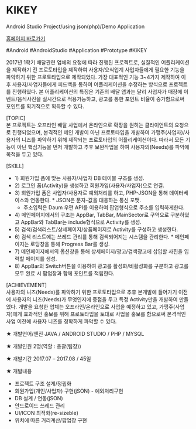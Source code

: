 # KIKEY
Android Studio Project/using json(php)/Demo Application

<a href="http://kon9383.godohosting.com/content/project/project_03.php" target="_blank">홈페이지 바로가기</a>


#Android #AndroidStudio #Application #Prototype #KiKEY

2017년 1학기 배달관련 업체의 요청에 따라 진행된 프로젝트로, 실질적인 어플리케이션을 제작하기 전 
프로토타입을 제작하여 사용자/요식업계 사업자들에게 필요한 기능을 파악하기 위한 프로토타입으로 제작되었다. 
가장 대표적인 기능 3~4가지 제작하여 이후 사용자/사업자들에게 피드백을 통하여 어플리케이션을 수정하는 방식으로 프로젝트를 진행하였다. 
본 어플리케이션의 특징은 기존의 배달 앱과는 달리 사업자가 매장에 이벤트/음식사진을 실시간으로 적용가능하고, 광고를 통한 포인트 비율이 증가함으로써 포인트를 획기적으로 획득할 수 있다.

[TOPIC]
<br>본 프로젝트는 오프라인 배달 사업에서 온라인으로 확장을 원허는 클라이언트의 요청으로 진행되었으며, 본격적인 메인 개발이 아닌 프로토타입을 개발하여 가맹주(사업자)/사용자의 니즈를 파악하기 위해 제작되는 프로토타입의 어플리케이션이다. 따라서 모든 기능이 아닌 핵심기능을 먼저 개발하고 추후 보완작업을 하여 사용자의(Needs)를 파악에 목적을 두고 있다.

[SKILL]
<ul>
<li> 1) 회원가입 폼에 맞는 사용자/사업자 DB 테이블 구조를 생성. </li>
<li> 2) 로그인 폼(Activity)을 생성하고 회원가입(사용자/사업자)으로 연결. </li>
<li> 3) 회원가입 폼은 사업자/사용자로 예외처리를 하고, PHP-JSON을 통해 데이터베이스와 연동한다.
   * JSON은 문자-값을 대응하는 통신 포맷.

   * 주소입력은 Daum 우편 API를 이용하여 팝업형식으로 주소를 입력하게한다. </li>

<li> 4) 메인페이지에서의 구조는 AppBar, TabBar, MainSector로 구역으로 구분하였고 AppBar와 TabBar는 include형식으로 Activity를 생성. </li>
<li> 5) 검색/검색리스트/상세페이지/상품페이지로 Activity를 구성하고 생성한다. </li>
<li> 6) 검색 리스트에는 쓰레드 관리를 통해 검색되어지는 시스템을 관리한다.
   * 메인페이지는 로딩창을 통해 Progress Bar를 생성. </li>

<li> 7) 메인페이지에서의 옵션창을 통해 상세페이지/광고/검색광고에 삽입할 사진을 입력할 페이지를 생성. </li>
<li> 8) AppBar의 Switch버튼을 이용하여 광고를 활성화/비활성화를 구분하고 광고를 모두 완료 시 팝업창과 함께 포인트를 적립한다. </li>
</ul>


[ACHIEVEMENT]
<br>사용자의 니즈(Needs)를 파악하기 위한 프로토타입으로 추후 본개발에 들어가기 이전에 사용자의 니즈(Needs)가 무엇인지에 중점을 두고 특정 Activity만을 개발하여 만들었다. 개발을 요청한 업체는 오프라인/온라인으로 사업을 예정하고 있고, 가맹주(사업자)에게 효과적인 홍보를 위해 프로토타입을 토대로 사업을 홍보를 함으로써 본격적인 사업 이전에 사용자 니즈를 정확하게 파악할 수 있다.

★ 개발언어/엔진
JAVA / ANDROID STUDIO / PHP / MYSQL

★ 개발인원
2명(역할 : 총괄(팀장))

★ 개발기간
2017.07 – 2017.08 / 45일

★ 개발내용
<ul>
<li> 프로젝트 구조 설계/정립화 </li>
<li> 회원가입(개인/사업자) 구현(jSON) - 예외처리구현 </li>
<li> DB 설계 / 연동(jSON) </li>
<li> 안드로이드 쓰레드 관리 </li>
<li> UI/ICON 최적화(re-sizeble) </li>
<li> 위치에 따른 거리계산/팝업창 구현 </li>
</ul>
